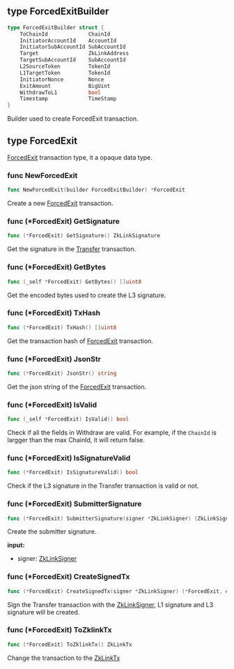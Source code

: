 ## type ForcedExitBuilder

```go
type ForcedExitBuilder struct {
    ToChainId             ChainId
    InitiatorAccountId    AccountId
    InitiatorSubAccountId SubAccountId
    Target                ZkLinkAddress
    TargetSubAccountId    SubAccountId
    L2SourceToken         TokenId
    L1TargetToken         TokenId
    InitiatorNonce        Nonce
    ExitAmount            BigUint
    WithdrawToL1          bool
    Timestamp             TimeStamp
}
```

Builder used to create ForcedExit transaction.

## type ForcedExit
[ForcedExit](../../../api-and-sdk/data-types/transaction/forced_exit.md) transaction type, it a opaque data type.


### func NewForcedExit

```go
func NewForcedExit(builder ForcedExitBuilder) *ForcedExit
```

Create a new [ForcedExit](#type-forcedexit) transaction.

### func (*ForcedExit) GetSignature

```go
func (*ForcedExit) GetSignature() ZkLinkSignature
```
Get the signature in the [Transfer](#type-transfer) transaction.

### func (*ForcedExit) GetBytes

```go
func (_self *ForcedExit) GetBytes() []uint8
```
Get the encoded bytes used to create the L3 signature.

### func (*ForcedExit) TxHash

```go
func (*ForcedExit) TxHash() []uint8
```
Get the transaction hash of [ForcedExit](#type-forcedexit) transaction.

### func (*ForcedExit) JsonStr

```go
func (*ForcedExit) JsonStr() string
```
Get the json string of the [ForcedExit](#type-forcedexit) transaction.

### func (*ForcedExit) IsValid

```go
func (_self *ForcedExit) IsValid() bool
```
Check if all the fields in Withdraw are valid. For example, if the `ChainId` is largger than the max ChainId, it will return false.

### func (*ForcedExit) IsSignatureValid

```go
func (*ForcedExit) IsSignatureValid() bool
```
Check if the L3 signature in the Transfer transaction is valid or not.


### func (*ForcedExit) SubmitterSignature

```go
func (*ForcedExit) SubmitterSignature(signer *ZkLinkSigner) (ZkLinkSignature, error)
```

Create the submitter signature.

**input:**
* signer: [ZkLinkSigner](../signer.md#type-zklinksigner)

### func (*ForcedExit) CreateSignedTx

```go
func (*ForcedExit) CreateSignedTx(signer *ZkLinkSigner) (*ForcedExit, error)
```
Sign the Transfer transaction with the [ZkLinkSigner](../signer.md#type-zklinksigner), L1 signature and L3 signature will be created.

### func (*ForcedExit) ToZklinkTx

```go
func (*ForcedExit) ToZklinkTx() ZkLinkTx
```
Change the transaction to the [ZkLinkTx](../basic_types.md#zklinktx)
